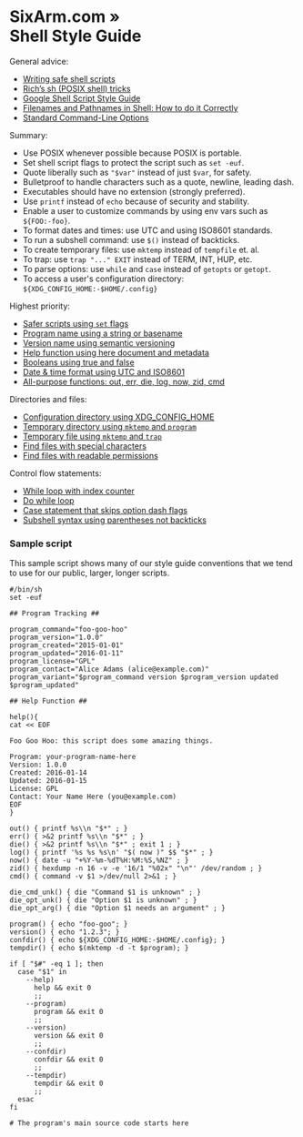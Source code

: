 # SixArm.com » <br> Shell Style Guide

General advice:

  * [Writing safe shell scripts](https://sipb.mit.edu/doc/safe-shell/)
  * [Rich’s sh (POSIX shell) tricks](http://www.etalabs.net/sh_tricks.html)
  * [Google Shell Script Style Guide](https://google.github.io/styleguide/shell.xml])
  * [Filenames and Pathnames in Shell: How to do it Correctly](http://www.dwheeler.com/essays/filenames-in-shell.html)
  * [Standard Command-Line Options](http://www.tldp.org/LDP/abs/html/standard-options.html)

Summary:

  * Use POSIX whenever possible because POSIX is portable.
  * Set shell script flags to protect the script such as `set -euf`.
  * Quote liberally such as `"$var"` instead of just `$var`, for safety.
  * Bulletproof to handle characters such as a quote, newline, leading dash.
  * Executables should have no extension (strongly preferred).
  * Use `printf` instead of `echo` because of security and stability.
  * Enable a user to customize commands by using env vars such as `${FOO:-foo}`.
  * To format dates and times: use UTC and using ISO8601 standards.
  * To run a subshell command: use `$()` instead of backticks.
  * To create temporary files: use `mktemp` instead of `tempfile` et. al.
  * To trap: use `trap "..." EXIT` instead of TERM, INT, HUP, etc.
  * To parse options: use `while` and `case` instead of `getopts` or `getopt`.
  * To access a user's configuration directory: `${XDG_CONFIG_HOME:-$HOME/.config}`

Highest priority:

  * [Safer scripts using `set` flags](safer-scripts-using-set-flags.md)
  * [Program name using a string or basename](program-name-using-a-string-or-basename.md)
  * [Version name using semantic versioning](version-name-using-semantic-versioning.md)
  * [Help function using here document and metadata](help-function-using-here-document-and-metadata.md)
  * [Booleans using true and false](booleans-using-true-and-false.md)
  * [Date &amp; time format using UTC and ISO8601](date-time-format-using-utc-and-iso8601.md)
  * [All-purpose functions: out, err, die, log, now, zid, cmd](all-purpose-functions-out-err-die-log-now-zid-cmd.md)

Directories and files:

  * [Configuration directory using XDG_CONFIG_HOME](configuration-directory-using-xdg-config-home.md)
  * [Temporary directory using `mktemp` and `program`](temporary-directory-using-mktemp-and-program.md)
  * [Temporary file using `mktemp` and `trap`](temporary-file-using-mktemp-and-trap.md)
  * [Find files with special characters](find-files-with-special-characters.md)
  * [Find files with readable permissions](find-files-with-readable-permissions.md)

Control flow statements:

  * [While loop with index counter](while-loop-with-index-counter.md)
  * [Do while loop](do-while-loop.md)
  * [Case statement that skips option dash flags](case-statement-that-skips-option-dash-flags.md)
  * [Subshell syntax using parentheses not backticks](subshell-syntax-using-parentheses-not-backticks.md)


### Sample script

This sample script shows many of our style guide conventions that we tend to use for our public, larger, longer scripts.

    #/bin/sh
    set -euf
	
    ## Program Tracking ##

    program_command="foo-goo-hoo"
    program_version="1.0.0"
    program_created="2015-01-01"
    program_updated="2016-01-11"
    program_license="GPL"
    program_contact="Alice Adams (alice@example.com)"
    program_variant="$program_command version $program_version updated $program_updated"

    ## Help Function ##

    help(){
    cat << EOF

    Foo Goo Hoo: this script does some amazing things.

    Program: your-program-name-here
    Version: 1.0.0
    Created: 2016-01-14
    Updated: 2016-01-15
    License: GPL
    Contact: Your Name Here (you@example.com)
    EOF
    }

    out() { printf %s\\n "$*" ; }
    err() { >&2 printf %s\\n "$*" ; }
    die() { >&2 printf %s\\n "$*" ; exit 1 ; }
    log() { printf '%s %s %s\n' "$( now )" $$ "$*" ; }
    now() { date -u "+%Y-%m-%dT%H:%M:%S,%NZ" ; }
    zid() { hexdump -n 16 -v -e '16/1 "%02x" "\n"' /dev/random ; }
    cmd() { command -v $1 >/dev/null 2>&1 ; }

    die_cmd_unk() { die "Command $1 is unknown" ; }
    die_opt_unk() { die "Option $1 is unknown" ; }
    die_opt_arg() { die "Option $1 needs an argument" ; }
	
    program() { echo "foo-goo"; }
    version() { echo "1.2.3"; }
    confdir() { echo ${XDG_CONFIG_HOME:-$HOME/.config}; }
    tempdir() { echo $(mktemp -d -t $program); }

    if [ "$#" -eq 1 ]; then
      case "$1" in
        --help)
          help && exit 0
          ;;
        --program)
          program && exit 0
          ;;
        --version)
          version && exit 0
          ;;
        --confdir)
          confdir && exit 0
          ;;
        --tempdir)
          tempdir && exit 0
          ;;
      esac
    fi

    # The program's main source code starts here
